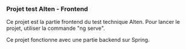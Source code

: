 ### Projet test Alten - Frontend

Ce projet est la partie frontend du test technique Alten.
Pour lancer le projet, utiliser la commande "ng serve".

Ce projet fonctionne avec une partie backend sur Spring.
